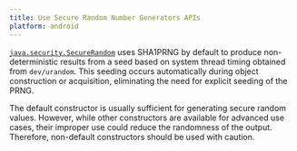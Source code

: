 ```yaml
---
title: Use Secure Random Number Generators APIs
platform: android
---
```


[`java.security.SecureRandom`](https://developer.android.com/reference/java/security/SecureRandom) uses SHA1PRNG by default to produce non-deterministic results from a seed based on system thread timing obtained from `dev/urandom`. This seeding occurs automatically during object construction or acquisition, eliminating the need for explicit seeding of the PRNG.

The default constructor is usually sufficient for generating secure random values. However, while other constructors are available for advanced use cases, their improper use could reduce the randomness of the output. Therefore, non-default constructors should be used with caution.
